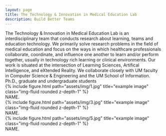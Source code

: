 ```yaml
---
layout: page
title: The Technology & Innovation in Medical Education Lab
description: Build Better Teams
---
```


<div class="special-class" markdown="1">
The Technology & Innovation in Medical Education Lab is an interdisciplinary team that conducts research about learning, teams and education technology. We primarily solve research problems in the field of medical education and focus on the ways in which healthcare professionals collaborate, coordinate, and influence one another to learn and/or perform together, usually in technology rich learning or clinical environments. Our work is situated at the intersection of Learning Sciences, Artifical Intelligence, and eXtended Reality. We collaborate closely with UM faculty in Computer Science & Engineering and the UM School of Information.
</div>


<div class="special-class" markdown="2">
Ph.D., graduate and undergraduate students
</div>



<div class="row">
    <div class="col-sm-4 mt-4 mt-md-0">
        {% include figure.html path="assets/img/1.jpg" title="example image" class="img-fluid rounded z-depth-1" %}
    </div>
<div class="caption">
    NAME.
</div>
    <div class="col-sm-4 mt-4 mt-md-0">
        {% include figure.html path="assets/img/3.jpg" title="example image" class="img-fluid rounded z-depth-1" %}
    </div>
<div class="caption">
    NAME.
</div>
    <div class="col-sm-4 mt-4 mt-md-0">
        {% include figure.html path="assets/img/5.jpg" title="example image" class="img-fluid rounded z-depth-1" %}
    </div>
<div class="caption">
    NAME.
</div>
</div>
